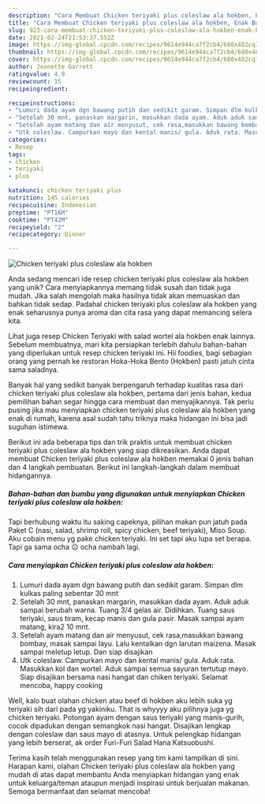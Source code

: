 ```yaml
---
description: "Cara Membuat Chicken teriyaki plus coleslaw ala hokben, Enak Banget"
title: "Cara Membuat Chicken teriyaki plus coleslaw ala hokben, Enak Banget"
slug: 923-cara-membuat-chicken-teriyaki-plus-coleslaw-ala-hokben-enak-banget
date: 2021-02-24T21:53:37.552Z
image: https://img-global.cpcdn.com/recipes/9614e944ca7f2cb4/680x482cq70/chicken-teriyaki-plus-coleslaw-ala-hokben-foto-resep-utama.jpg
thumbnail: https://img-global.cpcdn.com/recipes/9614e944ca7f2cb4/680x482cq70/chicken-teriyaki-plus-coleslaw-ala-hokben-foto-resep-utama.jpg
cover: https://img-global.cpcdn.com/recipes/9614e944ca7f2cb4/680x482cq70/chicken-teriyaki-plus-coleslaw-ala-hokben-foto-resep-utama.jpg
author: Jeanette Garrett
ratingvalue: 4.9
reviewcount: 15
recipeingredient:

recipeinstructions:
- "Lumuri dada ayam dgn bawang putih dan sedikit garam. Simpan dlm kulkas paling sebentar 30 mnt"
- "Setelah 30 mnt, panaskan margarin, masukkan dada ayam. Aduk aduk sampai berubah warna. Tuang 3/4 gelas air. Didihkan. Tuang saus teriyaki, saus tiram, kecap manis dan gula pasir. Masak sampai ayam matang, kira2 10 mnt."
- "Setelah ayam matang dan air menyusut, cek rasa,masukkan bawang bombay, masak sampai layu. Lalu kentalkan dgn larutan maizena. Masak sampai meletup letup. Dan siap disajikan"
- "Utk coleslaw. Campurkan mayo dan kental manis/ gula. Aduk rata. Masukkan kol dan wortel. Aduk sampai semua sayuran tertutup mayo. Siap disajikan bersama nasi hangat dan chiken teriyaki. Selamat mencoba, happy cooking"
categories:
- Resep
tags:
- chicken
- teriyaki
- plus

katakunci: chicken teriyaki plus 
nutrition: 145 calories
recipecuisine: Indonesian
preptime: "PT16M"
cooktime: "PT42M"
recipeyield: "2"
recipecategory: Dinner

---
```



![Chicken teriyaki plus coleslaw ala hokben](https://img-global.cpcdn.com/recipes/9614e944ca7f2cb4/680x482cq70/chicken-teriyaki-plus-coleslaw-ala-hokben-foto-resep-utama.jpg)

Anda sedang mencari ide resep chicken teriyaki plus coleslaw ala hokben yang unik? Cara menyiapkannya memang tidak susah dan tidak juga mudah. Jika salah mengolah maka hasilnya tidak akan memuaskan dan bahkan tidak sedap. Padahal chicken teriyaki plus coleslaw ala hokben yang enak seharusnya punya aroma dan cita rasa yang dapat memancing selera kita.

Lihat juga resep Chicken Teriyaki with salad wortel ala hokben enak lainnya. Sebelum membuatnya, mari kita persiapkan terlebih dahulu bahan-bahan yang diperlukan untuk resep chicken teriyaki ini. Hii foodies, bagi sebagian orang yang pernah ke restoran Hoka-Hoka Bento (Hokben) pasti jatuh cinta sama saladnya.

Banyak hal yang sedikit banyak berpengaruh terhadap kualitas rasa dari chicken teriyaki plus coleslaw ala hokben, pertama dari jenis bahan, kedua pemilihan bahan segar hingga cara membuat dan menyajikannya. Tak perlu pusing jika mau menyiapkan chicken teriyaki plus coleslaw ala hokben yang enak di rumah, karena asal sudah tahu triknya maka hidangan ini bisa jadi suguhan istimewa.


Berikut ini ada beberapa tips dan trik praktis untuk membuat chicken teriyaki plus coleslaw ala hokben yang siap dikreasikan. Anda dapat membuat Chicken teriyaki plus coleslaw ala hokben memakai 0 jenis bahan dan 4 langkah pembuatan. Berikut ini langkah-langkah dalam membuat hidangannya.

<!--inarticleads1-->

##### Bahan-bahan dan bumbu yang digunakan untuk menyiapkan Chicken teriyaki plus coleslaw ala hokben:



Tapi berhubung waktu itu saking capeknya, pilihan makan pun jatuh pada Paket C (nasi, salad, shrimp roll, spicy chicken, beef teriyaki), Miso Soup. Aku cobain menu yg pake chicken teriyaki. Ini set tapi aku lupa set berapa. Tapi ga sama ocha ☹️ ocha nambah lagi. 

<!--inarticleads2-->

##### Cara menyiapkan Chicken teriyaki plus coleslaw ala hokben:

1. Lumuri dada ayam dgn bawang putih dan sedikit garam. Simpan dlm kulkas paling sebentar 30 mnt
1. Setelah 30 mnt, panaskan margarin, masukkan dada ayam. Aduk aduk sampai berubah warna. Tuang 3/4 gelas air. Didihkan. Tuang saus teriyaki, saus tiram, kecap manis dan gula pasir. Masak sampai ayam matang, kira2 10 mnt.
1. Setelah ayam matang dan air menyusut, cek rasa,masukkan bawang bombay, masak sampai layu. Lalu kentalkan dgn larutan maizena. Masak sampai meletup letup. Dan siap disajikan
1. Utk coleslaw. Campurkan mayo dan kental manis/ gula. Aduk rata. Masukkan kol dan wortel. Aduk sampai semua sayuran tertutup mayo. Siap disajikan bersama nasi hangat dan chiken teriyaki. Selamat mencoba, happy cooking


Well, kalo buat olahan chicken atau beef di hokben aku lebih suka yg teriyaki sih dari pada yg yakiniku. That is whyyyy aku pilihnya juga yg chicken teriyaki. Potongan ayam dengan saus teriyaki yang manis-gurih, cocok dipadukan dengan semangkok nasi hangat. Disajikan lengkap dengan coleslaw dan saus mayo di atasnya. Untuk pelengkap hidangan yang lebih berserat, ak order Furi-Furi Salad Hana Katsuobushi. 

Terima kasih telah menggunakan resep yang tim kami tampilkan di sini. Harapan kami, olahan Chicken teriyaki plus coleslaw ala hokben yang mudah di atas dapat membantu Anda menyiapkan hidangan yang enak untuk keluarga/teman ataupun menjadi inspirasi untuk berjualan makanan. Semoga bermanfaat dan selamat mencoba!

